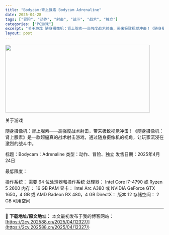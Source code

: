 ```yaml
---
title: "Bodycam:肾上腺素 Bodycam Adrenaline"
date: 2025-04-28
tags: ["冒险", "动作", "射击", "战斗", "战术", "独立"]
categories: ["PC游戏"]
excerpt: "关于游戏 随身摄像机：肾上腺素——高强度战术射击，带来极致视觉冲击！《随身摄像机：肾上腺素》是一款超逼真的战术射击游戏，通过随身摄像机的视角，让玩家沉浸在激烈的战斗中。 标题：Bodycam：Adrenaline 类型：动作、冒险、独立 发售日期：2025年4月24日 最低限度： 操作系统： 需要 &hellip;"
layout: post
---
```


<img class="aligncenter size-full wp-image-12334" src="https://2cy.202588.cn/wp-content/uploads/2025/04/2025042804201343.webp" alt="" width="460" height="215" />

关于游戏

随身摄像机：肾上腺素——高强度战术射击，带来极致视觉冲击！《随身摄像机：肾上腺素》是一款超逼真的战术射击游戏，通过随身摄像机的视角，让玩家沉浸在激烈的战斗中。

标题：Bodycam：Adrenaline
类型：动作、冒险、独立
发售日期：2025年4月24日

最低限度：

操作系统： 需要 64 位处理器和操作系统
处理器： Intel Core i7-4790 或 Ryzen 5 2600
内存： 16 GB RAM
显卡： Intel Arc A380 或 NVIDIA GeForce GTX 1650，4 GB 或 AMD Radeon RX 480，4 GB
DirectX： 版本 12
存储空间： 2 GB 可用空间

---
📖 **下载地址/原文地址：** 本文最初发布于我的博客网站：[https://2cy.202588.cn/2025/04/12327/](https://2cy.202588.cn/2025/04/12327/)
